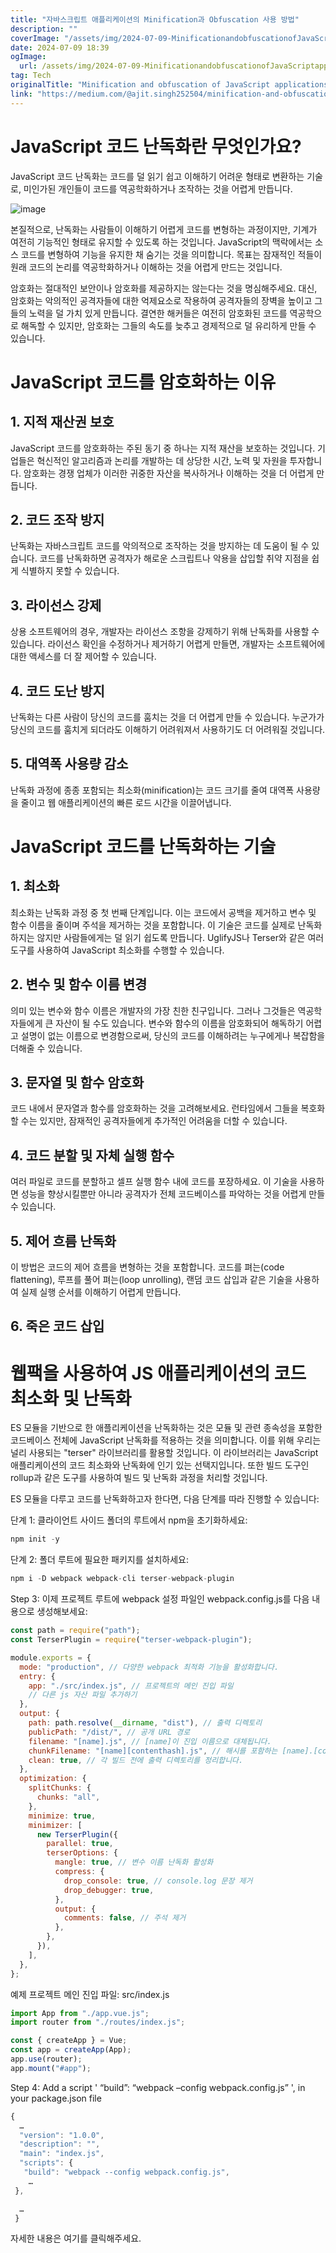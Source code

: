```yaml
---
title: "자바스크립트 애플리케이션의 Minification과 Obfuscation 사용 방법"
description: ""
coverImage: "/assets/img/2024-07-09-MinificationandobfuscationofJavaScriptapplications_0.png"
date: 2024-07-09 18:39
ogImage:
  url: /assets/img/2024-07-09-MinificationandobfuscationofJavaScriptapplications_0.png
tag: Tech
originalTitle: "Minification and obfuscation of JavaScript applications"
link: "https://medium.com/@ajit.singh252504/minification-and-obfuscation-of-javascript-applications-0d84711ffaf6"
---
```


# JavaScript 코드 난독화란 무엇인가요?

JavaScript 코드 난독화는 코드를 덜 읽기 쉽고 이해하기 어려운 형태로 변환하는 기술로, 미인가된 개인들이 코드를 역공학화하거나 조작하는 것을 어렵게 만듭니다.

![image](/assets/img/2024-07-09-MinificationandobfuscationofJavaScriptapplications_0.png)

본질적으로, 난독화는 사람들이 이해하기 어렵게 코드를 변형하는 과정이지만, 기계가 여전히 기능적인 형태로 유지할 수 있도록 하는 것입니다. JavaScript의 맥락에서는 소스 코드를 변형하여 기능을 유지한 채 숨기는 것을 의미합니다. 목표는 잠재적인 적들이 원래 코드의 논리를 역공학화하거나 이해하는 것을 어렵게 만드는 것입니다.

<div class="content-ad"></div>

암호화는 절대적인 보안이나 암호화를 제공하지는 않는다는 것을 명심해주세요. 대신, 암호화는 악의적인 공격자들에 대한 억제요소로 작용하여 공격자들의 장벽을 높이고 그들의 노력을 덜 가치 있게 만듭니다. 결연한 해커들은 여전히 암호화된 코드를 역공학으로 해독할 수 있지만, 암호화는 그들의 속도를 늦추고 경제적으로 덜 유리하게 만들 수 있습니다.

# JavaScript 코드를 암호화하는 이유

## 1. 지적 재산권 보호

JavaScript 코드를 암호화하는 주된 동기 중 하나는 지적 재산을 보호하는 것입니다. 기업들은 혁신적인 알고리즘과 논리를 개발하는 데 상당한 시간, 노력 및 자원을 투자합니다. 암호화는 경쟁 업체가 이러한 귀중한 자산을 복사하거나 이해하는 것을 더 어렵게 만듭니다.

<div class="content-ad"></div>

## 2. 코드 조작 방지

난독화는 자바스크립트 코드를 악의적으로 조작하는 것을 방지하는 데 도움이 될 수 있습니다. 코드를 난독화하면 공격자가 해로운 스크립트나 악용을 삽입할 취약 지점을 쉽게 식별하지 못할 수 있습니다.

## 3. 라이선스 강제

상용 소프트웨어의 경우, 개발자는 라이선스 조항을 강제하기 위해 난독화를 사용할 수 있습니다. 라이선스 확인을 수정하거나 제거하기 어렵게 만들면, 개발자는 소프트웨어에 대한 액세스를 더 잘 제어할 수 있습니다.

<div class="content-ad"></div>

## 4. 코드 도난 방지

난독화는 다른 사람이 당신의 코드를 훔치는 것을 더 어렵게 만들 수 있습니다. 누군가가 당신의 코드를 훔치게 되더라도 이해하기 어려워져서 사용하기도 더 어려워질 것입니다.

## 5. 대역폭 사용량 감소

난독화 과정에 종종 포함되는 최소화(minification)는 코드 크기를 줄여 대역폭 사용량을 줄이고 웹 애플리케이션의 빠른 로드 시간을 이끌어냅니다.

<div class="content-ad"></div>

# JavaScript 코드를 난독화하는 기술

## 1. 최소화

최소화는 난독화 과정 중 첫 번째 단계입니다. 이는 코드에서 공백을 제거하고 변수 및 함수 이름을 줄이며 주석을 제거하는 것을 포함합니다. 이 기술은 코드를 실제로 난독화하지는 않지만 사람들에게는 덜 읽기 쉽도록 만듭니다. UglifyJS나 Terser와 같은 여러 도구를 사용하여 JavaScript 최소화를 수행할 수 있습니다.

## 2. 변수 및 함수 이름 변경

<div class="content-ad"></div>

의미 있는 변수와 함수 이름은 개발자의 가장 친한 친구입니다. 그러나 그것들은 역공학자들에게 큰 자산이 될 수도 있습니다. 변수와 함수의 이름을 암호화되어 해독하기 어렵고 설명이 없는 이름으로 변경함으로써, 당신의 코드를 이해하려는 누구에게나 복잡함을 더해줄 수 있습니다.

## 3. 문자열 및 함수 암호화

코드 내에서 문자열과 함수를 암호화하는 것을 고려해보세요. 런타임에서 그들을 복호화할 수는 있지만, 잠재적인 공격자들에게 추가적인 어려움을 더할 수 있습니다.

## 4. 코드 분할 및 자체 실행 함수

<div class="content-ad"></div>

여러 파일로 코드를 분할하고 셀프 실행 함수 내에 코드를 포장하세요. 이 기술을 사용하면 성능을 향상시킬뿐만 아니라 공격자가 전체 코드베이스를 파악하는 것을 어렵게 만들 수 있습니다.

## 5. 제어 흐름 난독화

이 방법은 코드의 제어 흐름을 변형하는 것을 포함합니다. 코드를 펴는(code flattening), 루프를 풀어 펴는(loop unrolling), 랜덤 코드 삽입과 같은 기술을 사용하여 실제 실행 순서를 이해하기 어렵게 만듭니다.

## 6. 죽은 코드 삽입

<div class="content-ad"></div>

# 웹팩을 사용하여 JS 애플리케이션의 코드 최소화 및 난독화

ES 모듈을 기반으로 한 애플리케이션을 난독화하는 것은 모듈 및 관련 종속성을 포함한 코드베이스 전체에 JavaScript 난독화를 적용하는 것을 의미합니다. 이를 위해 우리는 널리 사용되는 "terser" 라이브러리를 활용할 것입니다. 이 라이브러리는 JavaScript 애플리케이션의 코드 최소화와 난독화에 인기 있는 선택지입니다. 또한 빌드 도구인 rollup과 같은 도구를 사용하여 빌드 및 난독화 과정을 처리할 것입니다.

ES 모듈을 다루고 코드를 난독화하고자 한다면, 다음 단계를 따라 진행할 수 있습니다:

<div class="content-ad"></div>

단계 1: 클라이언트 사이드 폴더의 루트에서 npm을 초기화하세요:

```js
npm init -y
```

단계 2: 폴더 루트에 필요한 패키지를 설치하세요:

```js
npm i -D webpack webpack-cli terser-webpack-plugin
```

<div class="content-ad"></div>

Step 3: 이제 프로젝트 루트에 webpack 설정 파일인 webpack.config.js를 다음 내용으로 생성해보세요:

```js
const path = require("path");
const TerserPlugin = require("terser-webpack-plugin");
```

```js
module.exports = {
  mode: "production", // 다양한 webpack 최적화 기능을 활성화합니다.
  entry: {
    app: "./src/index.js", // 프로젝트의 메인 진입 파일
    // 다른 js 자산 파일 추가하기
  },
  output: {
    path: path.resolve(__dirname, "dist"), // 출력 디렉토리
    publicPath: "/dist/", // 공개 URL 경로
    filename: "[name].js", // [name]이 진입 이름으로 대체됩니다.
    chunkFilename: "[name][contenthash].js", // 해시를 포함하는 [name].[contenthash].js 사용
    clean: true, // 각 빌드 전에 출력 디렉토리를 정리합니다.
  },
  optimization: {
    splitChunks: {
      chunks: "all",
    },
    minimize: true,
    minimizer: [
      new TerserPlugin({
        parallel: true,
        terserOptions: {
          mangle: true, // 변수 이름 난독화 활성화
          compress: {
            drop_console: true, // console.log 문장 제거
            drop_debugger: true,
          },
          output: {
            comments: false, // 주석 제거
          },
        },
      }),
    ],
  },
};
```

예제 프로젝트 메인 진입 파일: src/index.js

<div class="content-ad"></div>

```js
import App from "./app.vue.js";
import router from "./routes/index.js";
```

```js
const { createApp } = Vue;
const app = createApp(App);
app.use(router);
app.mount("#app");
```

Step 4: Add a script ' “build”: “webpack –config webpack.config.js” ', in your package.json file

```js
{
  …
  "version": "1.0.0",
  "description": "",
  "main": "index.js",
  "scripts": {
   "build": "webpack --config webpack.config.js",
    …
 },
```

<div class="content-ad"></div>

```js
  …
 }
```

자세한 내용은 여기를 클릭해주세요.
